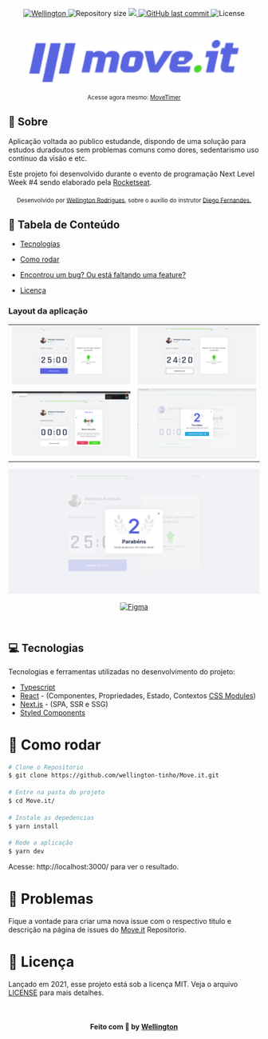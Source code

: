 

<p align="center">	
   <a href="https://www.linkedin.com/in/wellington123/">
      <img alt="Wellington" src="https://img.shields.io/badge/-Wellington123-5965e0?style=flat&logo=Linkedin&logoColor=white" />
   </a>
  <img alt="Repository size" src="https://img.shields.io/github/repo-size/wellington-tinho/Move.it?color=5863d2">

  <a aria-label="Completed" href="https://nextlevelweek.com/episodios/react/1/edicao/4">
    <img src="https://img.shields.io/badge/Move.It-NLW 4-5965e0?logo=data:image/png;base64,iVBORw0KGgoAAAANSUhEUgAAABAAAAAQCAMAAAAoLQ9TAAAALVBMVEVHcExxWsF0XMJzXMJxWcFsUsD///9jRrzY0u6Xh9Gsn9n39fyMecy0qd2bjNJWBT0WAAAABHRSTlMA2Do606wF2QAAAGlJREFUGJVdj1cWwCAIBLEsRU3uf9xobDH8+GZwUYi8i6ucJwrxKE+7D0G9Q4vlYqtmCSjndr4CgCgzlyFgfKfKCVO0LrPKjmiqMxGXkJwNnXskqWG+1oSM+BSwD8f29YLNjvx/OQrn+g99oQSoNmt3PgAAAABJRU5ErkJggg=="></img>
  </a>
  <a href="https://github.com/wellington-tinho/Move.it/commits/main">
    <img alt="GitHub last commit" src="https://img.shields.io/github/last-commit/wellington-tinho/Move.it?color=5863d2">
  </a> 
  <img alt="License" src="https://img.shields.io/badge/license-MIT-5965e0">

</p>
   <br>



<p align="center">
   <img src="https://github.com/wellington-tinho/Move.it/blob/main/images/Move.it_Logo.png" alt="logo-Move.it" width="420"/>

</p>
  
<div align="center">
   <sub>Acesse agora mesmo:
    <a href="https://movetimer.vercel.app/">MoveTimer</a>
  </sub>
</div>
 


## 📖 Sobre 


Aplicação voltada ao publico estudande, dispondo de uma solução para estudos duradoutos sem problemas comuns como dores, sedentarismo uso continuo da visão e etc. 

Este projeto foi desenvolvido durante o evento de programação Next Level Week #4 sendo elaborado pela [Rocketseat](https://github.com/Rocketseat).



<div align="center">
   <sub>Desenvolvido por 
    <a href="https://github.com/wellington-tinho">Wellington Rodrigues</a>, sobre o auxílio do instrutor 
    <a href="https://github.com/diego3g">Diego Fernandes.</a>
  </sub>
</div>

## :pushpin: Tabela de Conteúdo

* [Tecnologias](#computer-tecnologias)
* [Como rodar](#construction_worker-como-rodar)
* [Encontrou um bug? Ou está faltando uma feature?](#bug-problemas)

* [Licença](#memo-licença)

### Layout da aplicação

|  |  |
|----------|----------|
| ![example](https://github.com/wellington-tinho/Move.it/blob/main/images/screens/home.png) |  ![example](https://github.com/wellington-tinho/Move.it/blob/main/images/screens/home_click.png) |
| ![example](https://github.com/wellington-tinho/Move.it/blob/main/images/screens/home_clickend.png) |  ![example](https://github.com/wellington-tinho/Move.it/blob/main/images/screens/share_end_task.png) |

![example](https://github.com/wellington-tinho/Move.it/blob/main/images/screens/lv_number.png) 
<br>
<p align="center">
  <a href="https://www.figma.com/file/n9J6604nMGB7Cgt2vEVtWb/Move.it-1.0-Dark-Mode">
    <img alt="Figma" src="https://img.shields.io/badge/figma%20-%236E40C9.svg?&style=for-the-badge&logo=figma&logoColor=white"/>
  </a>
</p>
<br>


## :computer: Tecnologias
Tecnologias e ferramentas utilizadas no desenvolvimento do projeto:

* [Typescript](https://www.typescriptlang.org/)
* [React](https://reactjs.org/) - (Componentes, Propriedades, Estado, Contextos [CSS Modules](https://css-tricks.com/css-modules-part-1-need/))
* [Next.js](https://nextjs.org/) - (SPA, SSR e SSG)
* [Styled Components](https://styled-components.com/)



# :construction_worker: Como rodar

```bash
# Clone o Repositorio
$ git clone https://github.com/wellington-tinho/Move.it.git

# Entre na pasta do projeto
$ cd Move.it/ 

# Instale as depedencias
$ yarn install

# Rode a aplicação
$ yarn dev

```
Acesse: http://localhost:3000/ para ver o resultado.

# :bug: Problemas

Fique a vontade para criar uma nova issue com o respectivo titulo e descrição na página de issues do [Move.it](https://github.com/wellington-tinho/Move.it/issues) Repositorio.


# :memo: Licença

Lançado em 2021, esse projeto está sob a licença MIT. 
Veja o arquivo [LICENSE](./LICENSE) para mais detalhes.


<br>

<h4 align="center">
    Feito com 💜 by <a href="https://www.linkedin.com/in/wellington123/" target="_blank">Wellington </a>
</h4>

